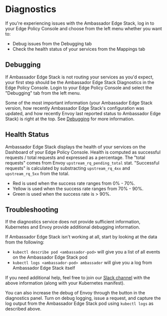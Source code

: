 # Diagnostics

If you're experiencing issues with the Ambassador Edge Stack, log in to your Edge Policy Console and choose from the left menu whether you want to:

* Debug issues from the Debugging tab
* Check the health status of your services from the Mappings tab

## Debugging

If Ambassador Edge Stack is not routing your services as you'd expect, your first step should be the Ambassador Edge Stack Diagnostics in the Edge Policy Console. Login to your Edge Policy Console and select the "Debugging" tab from the left menu.

Some of the most important information (your Ambassador Edge Stack version, how recently Ambassador Edge Stack's configuration was updated, and how recently Envoy last reported status to Ambassador Edge Stack) is right at the top. See [Debugging](../../reference/debugging) for more information.

## Health Status

Ambassador Edge Stack displays the health of your services on the Dashboard of your Edge Policy Console. Health is computed as successful requests / total requests and expressed as a percentage. The "total requests" comes from Envoy `upstream_rq_pending_total` stat. "Successful requests" is calculated by substracting `upstream_rq_4xx` and `upstream_rq_5xx` from the total.

* Red is used when the success rate ranges from 0% - 70%.
* Yellow is used when the success rate ranges from 70% - 90%.
* Green is used when the success rate is > 90%.

## Troubleshooting

If the diagnostics service does not provide sufficient information, Kubernetes and Envoy provide additional debugging information.

If Ambassador Edge Stack isn't working at all, start by looking at the data from the following:

* `kubectl describe pod <ambassador-pod>` will give you a list of all events on the Ambassador Edge Stack pod
* `kubectl logs <ambassador-pod> ambassador` will give you a log from Ambassador Edge Stack itself

If you need additional help, feel free to join our [Slack channel](https://d6e.co/slack) with the above information (along with your Kubernetes manifest).

You can also increase the debug of Envoy through the button in the diagnostics panel. Turn on debug logging, issue a request, and capture the log output from the Ambassador Edge Stack pod using `kubectl logs` as described above.
